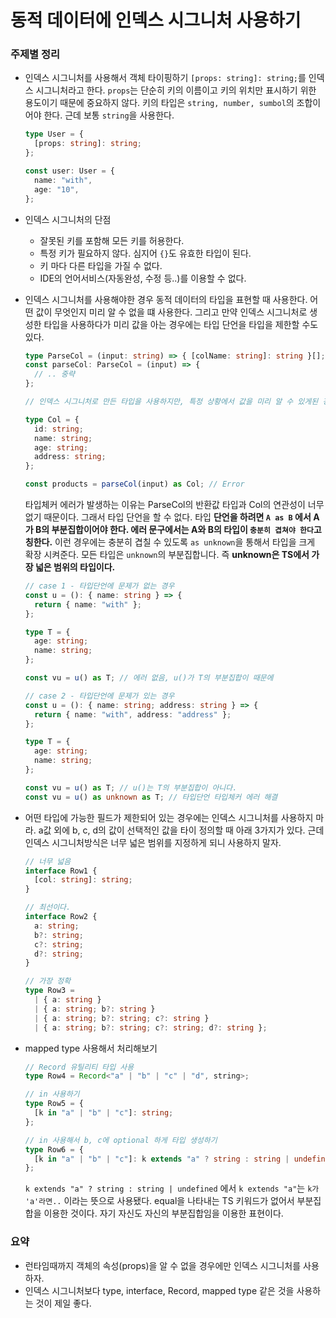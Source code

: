 # 동적 데이터에 인덱스 시그니처 사용하기

### 주제별 정리

- 인덱스 시그니처를 사용해서 객체 타이핑하기
  `[props: string]: string;`를 인덱스 시그니처라고 한다. `props`는 단순히 키의 이름이고 키의 위치만 표시하기 위한 용도이기 때문에 중요하지 않다. 키의 타입은 `string, number, sumbol`의 조합이어야 한다. 근데 보통 `string`을 사용한다.

  ```ts
  type User = {
    [props: string]: string;
  };

  const user: User = {
    name: "with",
    age: "10",
  };
  ```

- 인덱스 시그니처의 단점

  - 잘못된 키를 포함해 모든 키를 허용한다.
  - 특정 키가 필요하지 않다. 심지어 `{}`도 유효한 타입이 된다.
  - 키 마다 다른 타입을 가질 수 없다.
  - IDE의 언어서비스(자동완성, 수정 등..)를 이용할 수 없다.

- 인덱스 시그니처를 사용해야한 경우
  동적 데이터의 타입을 표현할 때 사용한다. 어떤 값이 무엇인지 미리 알 수 없을 떄 사용한다. 그리고 만약 인덱스 시그니처로 생성한 타입을 사용하다가 미리 값을 아는 경우에는 타입 단언을 타입을 제한할 수도 있다.

  ```ts
  type ParseCol = (input: string) => { [colName: string]: string }[];
  const parseCol: ParseCol = (input) => {
    // .. 중략
  };

  // 인덱스 시그니처로 만든 타입을 사용하지만, 특정 상황에서 값을 미리 알 수 있게된 경우

  type Col = {
    id: string;
    name: string;
    age: string;
    address: string;
  };

  const products = parseCol(input) as Col; // Error
  ```

  타입체커 에러가 발생하는 이유는 ParseCol의 반환값 타입과 Col의 연관성이 너무 없기 때문이다. 그래서 타입 단언을 할 수 없다. 타입 **단언을 하려면 `A as B` 에서 A가 B의 부분집합이어야 한다. 에러 문구에서는 A와 B의 타입이 `충분히 겹쳐야 한다`고 칭한다.** 이런 경우에는 충분히 겹칠 수 있도록 `as unknown`을 통해서 타입을 크게 확장 시켜준다. 모든 타입은 `unknown`의 부분집합니다. 즉 **unknown은 TS에서 가장 넓은 범위의 타입이다.**

  ```ts
  // case 1 - 타입단언에 문제가 없는 경우
  const u = (): { name: string } => {
    return { name: "with" };
  };

  type T = {
    age: string;
    name: string;
  };

  const vu = u() as T; // 에러 없음, u()가 T의 부분집합이 때문에

  // case 2 - 타입단언에 문제가 있는 경우
  const u = (): { name: string; address: string } => {
    return { name: "with", address: "address" };
  };

  type T = {
    age: string;
    name: string;
  };

  const vu = u() as T; // u()는 T의 부분집합이 아니다.
  const vu = u() as unknown as T; // 타입단언 타입체커 에러 해결
  ```

- 어떤 타입에 가능한 필드가 제한되어 있는 경우에는 인덱스 시그니처를 사용하지 마라.
  a값 외에 b, c, d의 값이 선택적인 값을 타이 정의할 때 아래 3가지가 있다. 근데 인덱스 시그니처방식은 너무 넓은 범위를 지정하게 되니 사용하지 말자.

  ```ts
  // 너무 넓음
  interface Row1 {
    [col: string]: string;
  }

  // 최선이다.
  interface Row2 {
    a: string;
    b?: string;
    c?: string;
    d?: string;
  }

  // 가장 정확
  type Row3 =
    | { a: string }
    | { a: string; b?: string }
    | { a: string; b?: string; c?: string }
    | { a: string; b?: string; c?: string; d?: string };
  ```

- mapped type 사용해서 처리해보기

  ```ts
  // Record 유틸리티 타입 사용
  type Row4 = Record<"a" | "b" | "c" | "d", string>;

  // in 사용하기
  type Row5 = {
    [k in "a" | "b" | "c"]: string;
  };

  // in 사용해서 b, c에 optional 하게 타입 생성하기
  type Row6 = {
    [k in "a" | "b" | "c"]: k extends "a" ? string : string | undefined;
  };
  ```

  `k extends "a" ? string : string | undefined` 에서 `k extends "a"`는 `k가 'a'라면..` 이라는 뜻으로 사용됐다. equal을 나타내는 TS 키워드가 없어서 부분집합을 이용한 것이다. 자기 자신도 자신의 부분집합임을 이용한 표현이다.

### 요약

- 런타임때까지 객체의 속성(props)을 알 수 없을 경우에만 인덱스 시그니처를 사용하자.
- 인덱스 시그니처보다 type, interface, Record, mapped type 같은 것을 사용하는 것이 제일 좋다.
